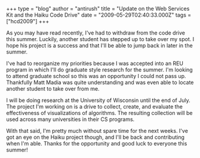 +++
type = "blog"
author = "antirush"
title = "Update on the Web Services Kit and the Haiku Code Drive"
date = "2009-05-29T02:40:33.000Z"
tags = ["hcd2009"]
+++

As you may have read recently, I've had to withdraw from the code drive this summer.  Luckily, another student has stepped up to take over my spot.  I hope his project is a success and that I'll be able to jump back in later in the summer.

I've had to reorganize my priorities because I was accepted into an REU program in which I'll do graduate style research for the summer.  I'm looking to attend graduate school so this was an opportunity I could not pass up.  Thankfully Matt Madia was quite understanding and was even able to locate another student to take over from me.

I will be doing research at the University of Wisconsin until the end of July.  The project I'm working on is a drive to collect, create, and evaluate the effectiveness of visualizations of algorithms.  The resulting collection will be used across many universities in their CS programs.

With that said, I'm pretty much without spare time for the next weeks.  I've got an eye on the Haiku project though, and I'll be back and contributing when I'm able.  Thanks for the opportunity and good luck to everyone this summer!

